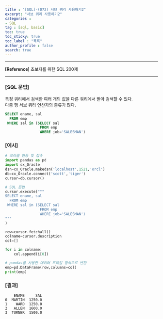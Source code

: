 ```yaml
---
title : "[SQL]-(072) 서브 쿼리 사용하기2"
excerpt: "서브 쿼리 사용하기2"
categories :
- SQL
tag : [sql, basic]
toc: true
toc_sticky: true
toc_label : "목록"
author_profile : false
search: true
---
```


---
**[Reference]** 초보자를 위한 SQL 200제

---

### [SQL 문법]
특정 쿼리에서 검색한 여러 개의 값을 다른 쿼리에서 받아 검색할 수 있다.  
다중 행 서브 쿼리 연산자의 종류가 많다.
```sql
SELECT ename, sal
  FROM emp
 WHERE sal in (SELECT sal
                FROM emp
                WHERE job='SALESMAN')
```
### [예시]
```python
# 오라클 연동 및 접속
import pandas as pd
import cx_Oracle
dsn=cx_Oracle.makedsn('localhost',1521,'orcl')
db=cx_Oracle.connect('scott','tiger')
cursor=db.cursor()

# SQL 문법
cursor.execute("""
SELECT ename, sal
  FROM emp
 WHERE sal in (SELECT sal
                FROM emp
                WHERE job='SALESMAN')
"""
)

row=cursor.fetchall()
colname=cursor.description
col=[]

for i in colname:
    col.append(i[0])

# pandas를 사용한 데이터 프레임 형식으로 변환
emp=pd.DataFrame(row,columns=col)
print(emp)
```
### [결과]
        ENAME     SAL
    0  MARTIN  1250.0
    1    WARD  1250.0
    2   ALLEN  1600.0
    3  TURNER  1500.0
    
